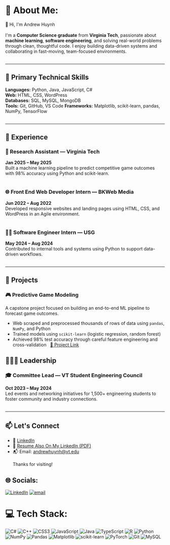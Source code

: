 # 💫 About Me:

👋 Hi, I'm Andrew Huynh<br><br>I'm a **Computer Science graduate** from **Virginia Tech**, passionate about **machine learning**, **software engineering**, and solving real-world problems through clean, thoughtful code. I enjoy building data-driven systems and collaborating in fast-moving, team-focused environments.<br><br>

---

## 🧠 Primary Technical Skills

**Languages:** Python, Java, JavaScript, C#  <br>
**Web:** HTML, CSS, WordPress  <br>
**Databases:** SQL, MySQL, MongoDB  <br>
**Tools:** Git, GitHub, VS Code
**Frameworks:** Matplotlib, scikit-learn, pandas, NumPy, TensorFlow <br><br>

---

## 💼 Experience

### 🧪 Research Assistant — Virginia Tech  
**Jan 2025 – May 2025**  <br>
Built a machine learning pipeline to predict competitive game outcomes with 98% accuracy using Python and scikit-learn.<br><br>

### 🌐 Front End Web Developer Intern — BKWeb Media  
**Jun 2022 – Aug 2022**  <br>
Developed responsive websites and landing pages using HTML, CSS, and WordPress in an Agile environment.<br><br>

### 🧑‍💻 Software Engineer Intern — USG  
**May 2024 – Aug 2024**  <br>
Contributed to internal tools and systems using Python to support data-driven workflows.<br><br>

---

## 🎯 Projects

### 🎮 Predictive Game Modeling  
A capstone project focused on building an end-to-end ML pipeline to forecast game outcomes.  <br>
- Web scraped and preprocessed thousands of rows of data using `pandas`, `NumPy`, and Python  
- Trained models using `scikit-learn` (logistic regression, random forest)  
- Achieved 98% test accuracy through careful feature engineering and cross-validation  
[🔗 Project Link](https://github.com/andrew-w-huynh/ml-competitive-game-predictor) 

## 🧑‍🤝‍🧑 Leadership

### 🎓 Committee Lead — VT Student Engineering Council  
**Oct 2023 – May 2024**  <br>
Led events and networking initiatives for 1,500+ engineering students to foster community and industry connections.<br><br>

---

## 📫 Let's Connect

- 🔗 [LinkedIn](https://linkedin.com/in/andrew-wil-huynh)  
- 📄 [Resume Also On My LinkedIn (PDF)](https://linkedin.com/in/andrew-wil-huynh) <br>
- 📬 Email: [andrewhuynh@vt.edu](mailto:andrewhuynh@vt.edu)<br><br>
Thanks for visiting!<br>

## 🌐 Socials:
[![LinkedIn](https://img.shields.io/badge/LinkedIn-%230077B5.svg?logo=linkedin&logoColor=white)](https://linkedin.com/in/https://linkedin.com/in/andrew-wil-huynh) [![email](https://img.shields.io/badge/Email-D14836?logo=gmail&logoColor=white)](mailto:andrewhuynh@vt.edu) 

# 💻 Tech Stack:
![C#](https://img.shields.io/badge/c%23-%23239120.svg?style=for-the-badge&logo=csharp&logoColor=white) ![C++](https://img.shields.io/badge/c++-%2300599C.svg?style=for-the-badge&logo=c%2B%2B&logoColor=white) ![CSS3](https://img.shields.io/badge/css3-%231572B6.svg?style=for-the-badge&logo=css3&logoColor=white) ![JavaScript](https://img.shields.io/badge/javascript-%23323330.svg?style=for-the-badge&logo=javascript&logoColor=%23F7DF1E) ![Java](https://img.shields.io/badge/java-%23ED8B00.svg?style=for-the-badge&logo=openjdk&logoColor=white) ![TypeScript](https://img.shields.io/badge/typescript-%23007ACC.svg?style=for-for-the-badge&logo=typescript&logoColor=white) ![R](https://img.shields.io/badge/r-%23276DC3.svg?style=for-the-badge&logo=r&logoColor=white) ![Python](https://img.shields.io/badge/python-3670A0?style=for-the-badge&logo=python&logoColor=ffdd54) ![NumPy](https://img.shields.io/badge/numpy-%23013243.svg?style=for-the-badge&logo=numpy&logoColor=white) ![Pandas](https://img.shields.io/badge/pandas-%23150458.svg?style=for-the-badge&logo=pandas&logoColor=white) ![Matplotlib](https://img.shields.io/badge/Matplotlib-%23ffffff.svg?style=for-the-badge&logo=Matplotlib&logoColor=black) ![scikit-learn](https://img.shields.io/badge/scikit--learn-%23F7931E.svg?style=for-the-badge&logo=scikit-learn&logoColor=white) ![PyTorch](https://img.shields.io/badge/PyTorch-%23EE4C2C.svg?style=for-the-badge&logo=PyTorch&logoColor=white) ![Git](https://img.shields.io/badge/git-%23F05033.svg?style=for-the-badge&logo=git&logoColor=white) ![MySQL](https://img.shields.io/badge/mysql-4479A1.svg?style=for-the-badge&logo=mysql&logoColor=white)<br/>
